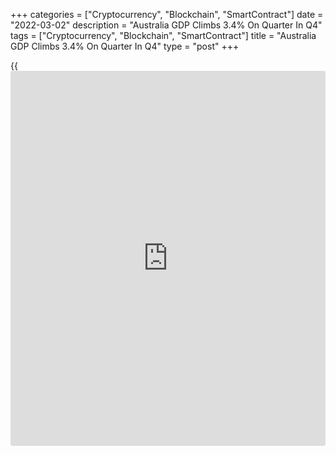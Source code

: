 +++
categories = ["Cryptocurrency", "Blockchain", "SmartContract"]
date = "2022-03-02"
description = "Australia GDP Climbs 3.4% On Quarter In Q4"
tags = ["Cryptocurrency", "Blockchain", "SmartContract"]
title = "Australia GDP Climbs 3.4% On Quarter In Q4"
type = "post"
+++

{{<iframe id="large-banner" src="https://www.bounty.group/#slide=8.0" width="100%" height="600" scrolling="no" style="border: 0px solid rgb(216, 221, 230); border-radius: 3px;">}}

Australia's gross domestic product expanded a seasonally adjusted 3.4
percent on quarter in the fourth quarter of 2021, the Australian Bureau
of Statistics said on Wednesday.

That beat forecasts for a gain of 3.0 percent following the 1.9 percent
contraction in the three months prior.

On a yearly basis, GDO gained 4.2 percent - again exceeding expectations
for an increase of 3.7 percent and up from 3.9 percent in the third
quarter.

Real net national disposable income rose 1.7 percent, while the [terms](https://www.fintechee.com/terms/) of
trade fell 5.1 percent. Household saving ratio decreased to 13.6 percent
from 19.8 percent.

For comments and feedback [contact](https://www.playgroundfx.com/contact/): editorial@rtt[news](https://www.letsplayfx.com/blog/forex-news-website/).com

[Economic News][1]

 **What parts of the world are seeing the best (and worst) economic
performances lately? Click[here][2] to check out our [Econ Scorecard][2]
and find out! See up-to-the-moment [ranking](https://www.playgroundfx.com/blog/crypto-exchange-ranking/)s for the best and worst
performers in [GDP][3], [unemployment rate][4], [inflation][5] and much
more.**

   1. www.rtt[news](https://www.letsplayfx.com/blog/forex-news-website/).com/Content/EconomicNews.aspx
   2. www.rtt[news](https://www.letsplayfx.com/blog/forex-news-website/).com/economic-scorecard/world-rank/PPI/highest-performance.aspx
   3. www.rtt[news](https://www.letsplayfx.com/blog/forex-news-website/).com/economic-scorecard/world-rank/GDP/highest-performance.aspx
   4. www.rtt[news](https://www.letsplayfx.com/blog/forex-news-website/).com/economic-scorecard/world-rank/unemployment-rate/lowest-performance.aspx
   5. www.rtt[news](https://www.letsplayfx.com/blog/forex-news-website/).com/economic-scorecard/world-rank/CPI/highest-performance.aspx